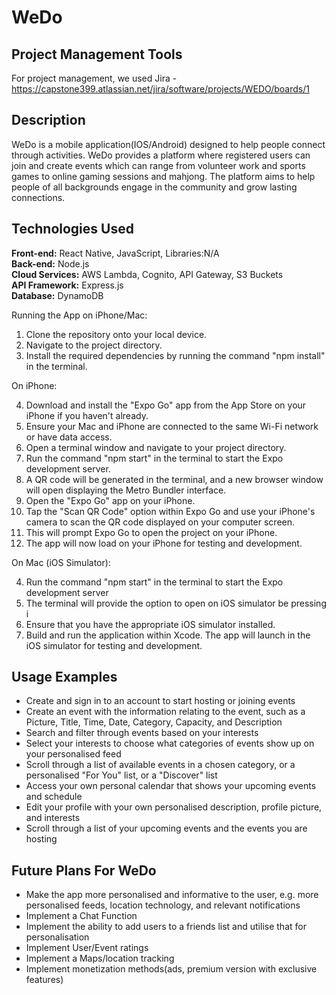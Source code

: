 # WeDo

## Project Management Tools
For project management, we used Jira - https://capstone399.atlassian.net/jira/software/projects/WEDO/boards/1

## Description
WeDo is a mobile application(IOS/Android) designed to help people connect through activities. WeDo provides a platform where registered users can join and create events which can range from volunteer work and sports games to online gaming sessions and mahjong. The platform aims to help people of all backgrounds engage in the community and grow lasting connections.

## Technologies Used
**Front-end:** React Native, JavaScript, Libraries:N/A <br> 
**Back-end:** Node.js <br> 
**Cloud Services:** AWS Lambda, Cognito, API Gateway, S3 Buckets <br> 
**API Framework:** Express.js <br> 
**Database:** DynamoDB<br>

Running the App on iPhone/Mac:<br>

1. Clone the repository onto your local device.
2. Navigate to the project directory.
3. Install the required dependencies by running the command "npm install" in the terminal.

On iPhone:<br>

4. Download and install the "Expo Go" app from the App Store on your iPhone if you haven't already.
5. Ensure your Mac and iPhone are connected to the same Wi-Fi network or have data access.
6. Open a terminal window and navigate to your project directory.
7. Run the command "npm start" in the terminal to start the Expo development server.
8. A QR code will be generated in the terminal, and a new browser window will open displaying the Metro Bundler interface.
9. Open the "Expo Go" app on your iPhone.
10. Tap the "Scan QR Code" option within Expo Go and use your iPhone's camera to scan the QR code displayed on your computer screen.
11. This will prompt Expo Go to open the project on your iPhone.
12. The app will now load on your iPhone for testing and development.

On Mac (iOS Simulator):

4. Run the command "npm start" in the terminal to start the Expo development server
5. The terminal will provide the option to open on iOS simulator be pressing i
6. Ensure that you have the appropriate iOS simulator installed.
7. Build and run the application within Xcode. The app will launch in the iOS simulator for testing and development.

## Usage Examples
- Create and sign in to an account to start hosting or joining events
- Create an event with the information relating to the event, such as a Picture, Title, Time, Date, Category, Capacity, and Description
- Search and filter through events based on your interests
- Select your interests to choose what categories of events show up on your personalised feed
- Scroll through a list of available events in a chosen category, or a personalised "For You" list, or a "Discover" list
- Access your own personal calendar that shows your upcoming events and schedule
- Edit your profile with your own personalised description, profile picture, and interests
- Scroll through a list of your upcoming events and the events you are hosting

## Future Plans For WeDo
- Make the app more personalised and informative to the user, e.g. more personalised feeds, location technology, and relevant notifications
- Implement a Chat Function
- Implement the ability to add users to a friends list and utilise that for personalisation
- Implement User/Event ratings
- Implement a Maps/location tracking
- Implement monetization methods(ads, premium version with exclusive features)
